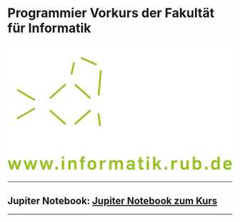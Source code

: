 # Programmier Vorkurs der Fakultät für Informatik

![](/assets/img/fcs_logo_link-weiss-gruen.png)

---
## Jupiter Notebook: [Jupiter Notebook zum Kurs](https://colab.research.google.com/drive/1yrY4JgxYzJEuKiMG5nJsdxONF8ubY5vz?usp=sharing#scrollTo=Az82XYjYTl4h)
---